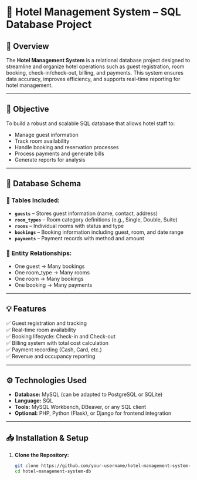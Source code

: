 # 🏨 Hotel Management System – SQL Database Project

## 📘 Overview
The **Hotel Management System** is a relational database project designed to streamline and organize hotel operations such as guest registration, room booking, check-in/check-out, billing, and payments. This system ensures data accuracy, improves efficiency, and supports real-time reporting for hotel management.

---

## 🎯 Objective
To build a robust and scalable SQL database that allows hotel staff to:
- Manage guest information
- Track room availability
- Handle booking and reservation processes
- Process payments and generate bills
- Generate reports for analysis

---

## 🧱 Database Schema

### 📂 Tables Included:
- **`guests`** – Stores guest information (name, contact, address)
- **`room_types`** – Room category definitions (e.g., Single, Double, Suite)
- **`rooms`** – Individual rooms with status and type
- **`bookings`** – Booking information including guest, room, and date range
- **`payments`** – Payment records with method and amount

### 📌 Entity Relationships:
- One guest → Many bookings
- One room_type → Many rooms
- One room → Many bookings
- One booking → Many payments

---

## 💡 Features

✅ Guest registration and tracking  
✅ Real-time room availability  
✅ Booking lifecycle: Check-in and Check-out  
✅ Billing system with total cost calculation  
✅ Payment recording (Cash, Card, etc.)  
✅ Revenue and occupancy reporting

---

## ⚙️ Technologies Used
- **Database:** MySQL (can be adapted to PostgreSQL or SQLite)
- **Language:** SQL
- **Tools:** MySQL Workbench, DBeaver, or any SQL client
- **Optional:** PHP, Python (Flask), or Django for frontend integration

---

## 📥 Installation & Setup

1. **Clone the Repository:**
   ```bash
   git clone https://github.com/your-username/hotel-management-system-db.git
   cd hotel-management-system-db
